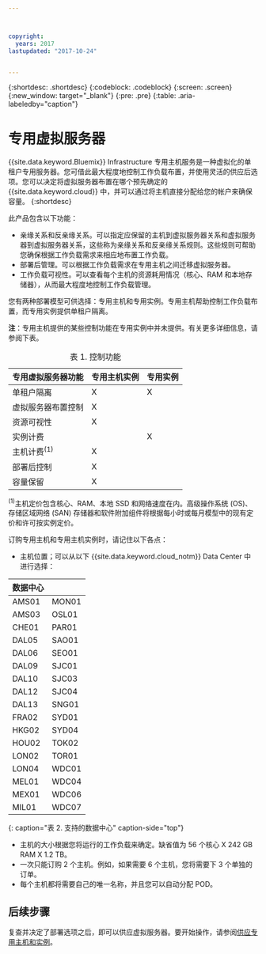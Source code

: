 ```yaml
---



copyright:
  years: 2017
lastupdated: "2017-10-24"


---
```


{:shortdesc: .shortdesc}
{:codeblock: .codeblock}
{:screen: .screen}
{:new_window: target="_blank"}
{:pre: .pre}
{:table: .aria-labeledby="caption"}


# 专用虚拟服务器
{{site.data.keyword.Bluemix}} Infrastructure 专用主机服务是一种虚拟化的单租户专用服务器。您可借此最大程度地控制工作负载布置，并使用灵活的供应后选项。您可以决定将虚拟服务器布置在哪个预先确定的 {{site.data.keyword.cloud}} 中，并可以通过将主机直接分配给您的帐户来确保容量。
{:shortdesc}

此产品包含以下功能： 

* 亲缘关系和反亲缘关系。可以指定应保留的主机到虚拟服务器关系和虚拟服务器到虚拟服务器关系，这些称为亲缘关系和反亲缘关系规则。这些规则可帮助您确保根据工作负载需求来相应地布置工作负载。
* 部署后管理。可以根据工作负载需求在专用主机之间迁移虚拟服务器。
* 工作负载可视性。可以查看每个主机的资源耗用情况（核心、RAM 和本地存储器），从而最大程度地控制工作负载管理。

您有两种部署模型可供选择：专用主机和专用实例。专用主机帮助控制工作负载布置，而专用实例提供单租户隔离。 

**注**：专用主机提供的某些控制功能在专用实例中并未提供。有关更多详细信息，请参阅下表。 
<table>
<CAPTION>表 1. 控制功能</CAPTION>
<THEAD>
<TR>
<th>专用虚拟服务器功能</th>
<th>专用主机实例</th>
<th>专用实例</th>
</TR>
</THEAD>
<TBODY>
<tr>
<td>单租户隔离</td>
<td>X</td>
<td>X</td>
</tr>
<tr>
<td>虚拟服务器布置控制</td>
<td>X</td>
<td></td>
</tr>
<tr>
<td>资源可视性</td>
<td>X</td>
<td></td>
</tr>
<tr>
<td>实例计费</td>
<td></td>
<td>X</td>
</tr>
<tr>
<td>主机计费<sup>(1)</sup></td>
<td>X</td>
<td></td>
</tr>
<tr>
<td>部署后控制</td>
<td>X</td>
<td></td>
</tr>
<tr>
<td>容量保留</td>
<td>X</td>
<td></td>
</tr>
</TBODY>
</table>


<sup>(1)</sup>主机定价包含核心、RAM、本地 SSD 和网络速度在内。高级操作系统 (OS)、存储区域网络 (SAN) 存储器和软件附加组件将根据每小时或每月模型中的现有定价和许可按实例定价。

订购专用主机和专用主机实例时，请记住以下各点：

* 主机位置；可以从以下 {{site.data.keyword.cloud_notm}} Data Center 中进行选择：
      
| 数据中心||
| ------------ | ------- | 
|AMS01         |  MON01  |
|AMS03         |  OSL01  |
|CHE01         |  PAR01  |
|DAL05         |  SAO01  |
|DAL06         |  SEO01  |
|DAL09         |  SJC01  |
|DAL10         |  SJC03  |
|DAL12         |  SJC04  |
|DAL13         |  SNG01  | 
|FRA02         |  SYD01  |
|HKG02         |  SYD04  |
|HOU02         |  TOK02  |
|LON02         |  TOR01  |
|LON04         |  WDC01  |
|MEL01         |  WDC04  |
|MEX01         |  WDC06  |
|MIL01         |  WDC07  |
{: caption="表 2. 支持的数据中心" caption-side="top"}

* 主机的大小根据您将运行的工作负载来确定。缺省值为 56 个核心 X 242 GB RAM X 1.2 TB。 
* 一次只能订购 2 个主机。例如，如果需要 6 个主机，您将需要下 3 个单独的订单。
* 每个主机都将需要自己的唯一名称，并且您可以自动分配 POD。

## 后续步骤

复查并决定了部署选项之后，即可以供应虚拟服务器。要开始操作，请参阅[供应专用主机和实例](../vsi/vsi_provision_dedicated.html)。



  
